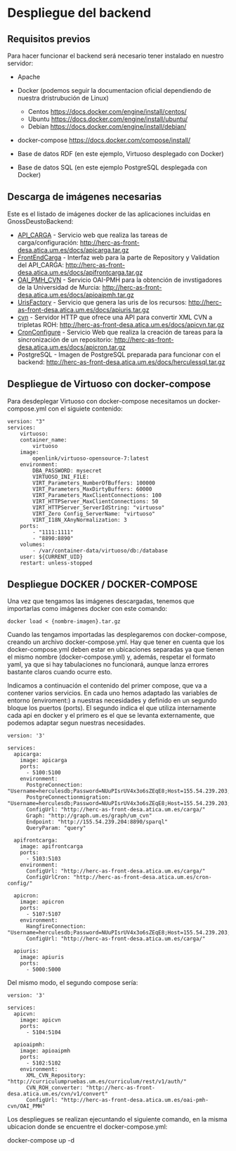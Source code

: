 # Despliegue del backend

## Requisitos previos
Para hacer funcionar el backend será necesario tener instalado en nuestro servidor:
* Apache

* Docker (podemos seguir la documentacion oficial dependiendo de nuestra dristrubución de Linux) 
    - Centos https://docs.docker.com/engine/install/centos/
    - Ubuntu https://docs.docker.com/engine/install/ubuntu/
    - Debian https://docs.docker.com/engine/install/debian/
    
* docker-compose https://docs.docker.com/compose/install/  

* Base de datos RDF (en este ejemplo, Virtuoso desplegado con Docker)

* Base de datos SQL (en este ejemplo PostgreSQL desplegada con Docker)
 
## Descarga de imágenes necesarias

Este es el listado de imágenes docker de las aplicaciones incluidas en GnossDeustoBackend:

 - [API_CARGA](https://github.com/HerculesCRUE/GnossDeustoBackend/tree/master/API_CARGA "API_CARGA") - Servicio web que realiza las tareas de carga/configuración: http://herc-as-front-desa.atica.um.es/docs/apicarga.tar.gz
 - [FrontEndCarga](https://github.com/HerculesCRUE/GnossDeustoBackend/tree/master/FrontEndCarga "FrontEndCarga") - Interfaz web para la parte de Repository y Validation del API_CARGA: http://herc-as-front-desa.atica.um.es/docs/apifrontcarga.tar.gz
 - [OAI_PMH_CVN](https://github.com/HerculesCRUE/GnossDeustoBackend/tree/master/OAI_PMH_CVN "OAI_PMH_CVN") - Servicio OAI-PMH para la obtención de invstigadores de la Universidad de Murcia: http://herc-as-front-desa.atica.um.es/docs/apioaipmh.tar.gz
 - [UrisFactory](https://github.com/HerculesCRUE/GnossDeustoBackend/tree/master/UrisFactory "UrisFactory") - Servicio que genera las uris de los recursos: http://herc-as-front-desa.atica.um.es/docs/apiuris.tar.gz
 - [cvn](https://github.com/HerculesCRUE/GnossDeustoBackend/tree/master/cvn) - Servidor HTTP que ofrece una API para convertir XML CVN a tripletas ROH: http://herc-as-front-desa.atica.um.es/docs/apicvn.tar.gz
 - [CronConfigure](https://github.com/HerculesCRUE/GnossDeustoBackend/tree/master/CronConfigure) - Servicio Web que realiza la creación de tareas para la sincronización de un repositorio: http://herc-as-front-desa.atica.um.es/docs/apicron.tar.gz
 - PostgreSQL - Imagen de PostgreSQL preparada para funcionar con el backend: http://herc-as-front-desa.atica.um.es/docs/herculessql.tar.gz
 
## Despliegue de Virtuoso con docker-compose

Para desdeplegar Virtuoso con docker-compose necesitamos un docker-compose.yml con el siguiete contenido:

	version: "3"
	services:
	    virtuoso:
		container_name:
		    virtuoso
		image:
		    openlink/virtuoso-opensource-7:latest
		environment:
		    DBA_PASSWORD: mysecret      
		    VIRTUOSO_INI_FILE:            
		    VIRT_Parameters_NumberOfBuffers: 100000
		    VIRT_Parameters_MaxDirtyBuffers: 60000
		    VIRT_Parameters_MaxClientConnections: 100
		    VIRT_HTTPServer_MaxClientConnections: 50
		    VIRT_HTTPServer_ServerIdString: "virtuoso"
		    VIRT_Zero Config_ServerName: "virtuoso"
		    VIRT_I18N_XAnyNormalization: 3
		ports:
		    - "1111:1111"
		    - "8890:8890"
		volumes:
		    - /var/container-data/virtuoso/db:/database   
		user: ${CURRENT_UID}
		restart: unless-stopped

Despliegue DOCKER / DOCKER-COMPOSE
----------------------------------

Una vez que tengamos las imágenes descargadas, tenemos que importarlas como imágenes docker con este comando: 

	docker load < {nombre-imagen}.tar.gz
 
Cuando las tengamos importadas las desplegaremos con docker-compose, creando un archivo docker-compose.yml. Hay que tener en cuenta que los docker-compose.yml deben estar en ubicaciones separadas ya que tienen el mismo nombre (docker-compose.yml) y, además, respetar el formato yaml, ya que si hay tabulaciones no funcionará, aunque lanza errores bastante claros cuando ocurre esto. 

Indicamos a continuación el contenido del primer compose, que va a contener varios servicios. En cada uno hemos adaptado las variables de entorno (enviroment:) a nuestras necesidades y definido en un segundo bloque los puertos (ports). El segundo indica el que utiliza internamente cada api en docker y el primero es el que se levanta externamente, que podemos adaptar segun nuestras necesidades.

	version: '3'
	
	services:
	  apicarga:
	    image: apicarga
	    ports:
	      - 5100:5100
		environment:
		  PostgreConnection: "Username=herculesdb;Password=NUuPIsrUV4x3o6sZEqE8;Host=155.54.239.203;Port=5432;Database=herculesdb;Pooling=true"
	      PostgreConnectionmigration: "Username=herculesdb;Password=NUuPIsrUV4x3o6sZEqE8;Host=155.54.239.203;Port=5432;Database=herculesdb;Pooling=true"
		  ConfigUrl: "http://herc-as-front-desa.atica.um.es/carga/"
		  Graph: "http://graph.um.es/graph/um_cvn"
	      Endpoint: "http://155.54.239.204:8890/sparql"
	      QueryParam: "query"
		  
	  apifrontcarga:
	    image: apifrontcarga
	    ports:
	      - 5103:5103
		environment:
	      ConfigUrl: "http://herc-as-front-desa.atica.um.es/carga/"
		  ConfigUrlCron: "http://herc-as-front-desa.atica.um.es/cron-config/"
		  
	  apicron:
	    image: apicron
	    ports:
	      - 5107:5107
	    environment:
		  HangfireConnection: "Username=herculesdb;Password=NUuPIsrUV4x3o6sZEqE8;Host=155.54.239.203;Port=5432;Database=herculesdb;Pooling=true"
		  ConfigUrl: "http://herc-as-front-desa.atica.um.es/carga/"
	  
	  apiuris:
	    image: apiuris
	    ports:
	      - 5000:5000
	  
Del mismo modo, el segundo compose sería:

	version: '3'
	
	services:
	  apicvn:
	    image: apicvn
	    ports:
	      - 5104:5104
		  
	  apioaipmh:
	    image: apioaipmh
	    ports:
	      - 5102:5102
		environment:
	      XML_CVN_Repository: "http://curriculumpruebas.um.es/curriculum/rest/v1/auth/"
	      CVN_ROH_converter: "http://herc-as-front-desa.atica.um.es/cvn/v1/convert"
	      ConfigUrl: "http://herc-as-front-desa.atica.um.es/oai-pmh-cvn/OAI_PMH"

Los despliegues se realizan ejecuntando el siguiente comando, en la misma ubicacion donde se encuentre el docker-compose.yml:

docker-compose up -d

